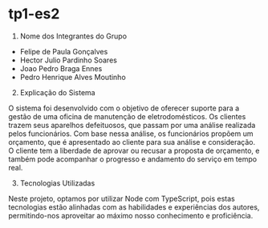 # tp1-es2

1. Nome dos Integrantes do Grupo

- Felipe de Paula Gonçalves
- Hector Julio Pardinho Soares
- Joao Pedro Braga Ennes
- Pedro Henrique Alves Moutinho

2. Explicação do Sistema

O sistema foi desenvolvido com o objetivo de oferecer suporte para a gestão de uma oficina de manutenção de eletrodomésticos.
Os clientes trazem seus aparelhos defeituosos, que passam por uma análise realizada pelos funcionários. Com base nessa análise,
os funcionários propõem um orçamento, que é apresentado ao cliente para sua análise e consideração. O cliente tem a liberdade de
aprovar ou recusar a proposta de orçamento, e também pode acompanhar o progresso e andamento do serviço em tempo real.

3. Tecnologias Utilizadas

Neste projeto, optamos por utilizar Node com TypeScript, pois estas tecnologias
estão alinhadas com as habilidades e experiências dos autores, permitindo-nos
aproveitar ao máximo nosso conhecimento e proficiência.
